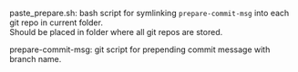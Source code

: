 paste_prepare.sh: bash script for symlinking `prepare-commit-msg` into each git repo in current folder.  
Should be placed in folder where all git repos are stored.  

prepare-commit-msg: git script for prepending commit message with branch name.  

